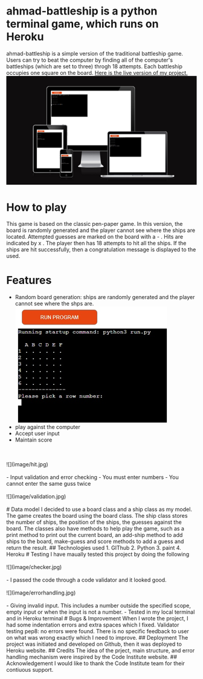 # ahmad-battleship is a python terminal game, which runs on Heroku
ahmad-battleship is a simple version of the traditional battleship game. Users can try to beat the computer by finding all of the computer's battleships (which are set to three) throgh 18 attempts. Each battleship occupies one square on the board. 
[Here is the live version of my project.](https://ahmad-battleship.herokuapp.com/)
![](image/look.jpg) 
# How to play 
This game is based on the classic pen-paper game. In this version, the board is randomly generated and the player cannot see where the ships are located.
Attempted guesses are marked on the board with a - . Hits are indicated by x . The player then has 18 attempts to hit all the ships. If the ships are hit successfully, then a congratulation message is displayed to the used.
# Features
- Random board generation: ships are randomly generated and the player cannot see where the shps are.
![](image/game.jpg)
- play against the computer 
- Accept user input
- Maintain score 
<br>
<br>
![](image/hit.jpg)
<br>
<br>
- Input validation and error checking 
- You must enter numbers 
- You cannot enter the same guss twice 
<br>
<br>
![](image/validation.jpg)
<br>
<br>
# Data model
I decided to use a board class and a ship class as my model. The game creates the board using the board class. 
The ship class stores the number of ships, the position of the ships, the guesses against the board.
The classes also have methods to help play the game, such as a print method to print out the current board, an add-ship method to add ships to the board, make-guess and score methods to add a guess and return the result.
## Technologies used
1. GIThub 
2. Python
3. paint 
4. Heroku
# Testing
I have maually tested this project by doing the following 
<br> 
<br>
![](image/checker.jpg)
<br>
<br>
- I passed the code through a code validator and it looked good. 
<br>
<br>
![](image/errorhandling.jpg)
<br>
<br>
- Giving invalid input. This includes a number outside the specified scope, empty input or when the input is not a number.
- Tested in my local terminal and in Heroku terminal
# Bugs & Improvement
When I wrote the project, I had some indentation errors and extra spaces which I fixed.
Validator testing pep8: no errors were found. 
There is no specific feedback to user on what was wrong exactly which I need to improve. 
## Deployment
The project was initiated and developed on Github, then it was deployed to Heroku website.
## Credits
The idea of the prject, main structure, and error handling mechanism were inspired by the Code Institute website.   
## Acknowledgement
I would like to thank the Code Institute team for their contiuous support. 